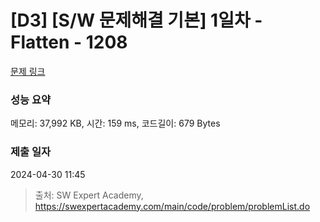 # [D3] [S/W 문제해결 기본] 1일차 - Flatten - 1208 

[문제 링크](https://swexpertacademy.com/main/code/problem/problemDetail.do?contestProbId=AV139KOaABgCFAYh) 

### 성능 요약

메모리: 37,992 KB, 시간: 159 ms, 코드길이: 679 Bytes

### 제출 일자

2024-04-30 11:45



> 출처: SW Expert Academy, https://swexpertacademy.com/main/code/problem/problemList.do